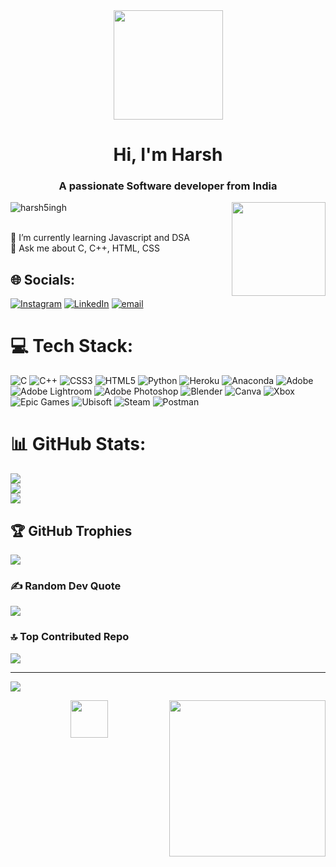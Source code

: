<div align="center">
  <img height="175" src="https://user-images.githubusercontent.com/84126267/189583293-e2f327b2-9dc4-4118-83e0-bc122da5dcff.png"  />
</div>

<h1 align="center">Hi, I'm Harsh</h1>
<h3 align="center">A passionate Software developer from India</h3>

<img align="right" height="150" src="https://user-images.githubusercontent.com/74038190/235224431-e8c8c12e-6826-47f1-89fb-2ddad83b3abf.gif"  />


<p align="left"> <img src="https://komarev.com/ghpvc/?username=harsh5ingh&label=Profile%20views&color=0e75b6&style=flat" alt="harsh5ingh" /> </p>

<br>🌱 I’m currently learning Javascript and DSA<br>💬 Ask me about C, C++, HTML, CSS


## 🌐 Socials:
[![Instagram](https://img.shields.io/badge/Instagram-%23E4405F.svg?logo=Instagram&logoColor=white)](https://instagram.com/harsh.5ingh) [![LinkedIn](https://img.shields.io/badge/LinkedIn-%230077B5.svg?logo=linkedin&logoColor=white)](https://linkedin.com/in/harsh5ingh) [![email](https://img.shields.io/badge/Email-D14836?logo=gmail&logoColor=white)](mailto:harrsh0502@gmail.com) 

# 💻 Tech Stack:
![C](https://img.shields.io/badge/c-%2300599C.svg?style=for-the-badge&logo=c&logoColor=white) ![C++](https://img.shields.io/badge/c++-%2300599C.svg?style=for-the-badge&logo=c%2B%2B&logoColor=white) ![CSS3](https://img.shields.io/badge/css3-%231572B6.svg?style=for-the-badge&logo=css3&logoColor=white) ![HTML5](https://img.shields.io/badge/html5-%23E34F26.svg?style=for-the-badge&logo=html5&logoColor=white) ![Python](https://img.shields.io/badge/python-3670A0?style=for-the-badge&logo=python&logoColor=ffdd54) ![Heroku](https://img.shields.io/badge/heroku-%23430098.svg?style=for-the-badge&logo=heroku&logoColor=white) ![Anaconda](https://img.shields.io/badge/Anaconda-%2344A833.svg?style=for-the-badge&logo=anaconda&logoColor=white) ![Adobe](https://img.shields.io/badge/adobe-%23FF0000.svg?style=for-the-badge&logo=adobe&logoColor=white) ![Adobe Lightroom](https://img.shields.io/badge/Adobe%20Lightroom-31A8FF.svg?style=for-the-badge&logo=Adobe%20Lightroom&logoColor=white) ![Adobe Photoshop](https://img.shields.io/badge/adobe%20photoshop-%2331A8FF.svg?style=for-the-badge&logo=adobe%20photoshop&logoColor=white) ![Blender](https://img.shields.io/badge/blender-%23F5792A.svg?style=for-the-badge&logo=blender&logoColor=white) ![Canva](https://img.shields.io/badge/Canva-%2300C4CC.svg?style=for-the-badge&logo=Canva&logoColor=white) ![Xbox](https://img.shields.io/badge/xbox-%23107C10.svg?style=for-the-badge&logo=xbox&logoColor=white) ![Epic Games](https://img.shields.io/badge/epicgames-%23313131.svg?style=for-the-badge&logo=epicgames&logoColor=white) ![Ubisoft](https://img.shields.io/badge/Ubisoft-%23F5F5F5.svg?style=for-the-badge&logo=Ubisoft&logoColor=black) ![Steam](https://img.shields.io/badge/steam-%23000000.svg?style=for-the-badge&logo=steam&logoColor=white) ![Postman](https://img.shields.io/badge/Postman-FF6C37?style=for-the-badge&logo=postman&logoColor=white)
# 📊 GitHub Stats:
![](https://github-readme-stats.vercel.app/api?username=harsh5ingh&theme=dark&hide_border=false&include_all_commits=true&count_private=true)<br/>
![](https://github-readme-streak-stats.herokuapp.com/?user=harsh5ingh&theme=dark&hide_border=false)<br/>
![](https://github-readme-stats.vercel.app/api/top-langs/?username=harsh5ingh&theme=dark&hide_border=false&include_all_commits=true&count_private=true&layout=compact)

## 🏆 GitHub Trophies
![](https://github-profile-trophy.vercel.app/?username=harsh5ingh&theme=radical&no-frame=false&no-bg=false&margin-w=4)

### ✍️ Random Dev Quote
![](https://quotes-github-readme.vercel.app/api?type=horizontal&theme=radical)

### 🔝 Top Contributed Repo
![](https://github-contributor-stats.vercel.app/api?username=harsh5ingh&limit=5&theme=dark&combine_all_yearly_contributions=true)

---
[![](https://visitcount.itsvg.in/api?id=harsh5ingh&icon=0&color=0)](https://visitcount.itsvg.in)

<img align="right" height="250" src="https://camo.githubusercontent.com/bef14fed80577c9297fe247a7740e66213a3ce956008ddd8a66e1c2de638ec1b/68747470733a2f2f6d656469612e74656e6f722e636f6d2f664f443054424c4b51673841414141692f7370696465722d6d616e2d6e6f2d7761792d686f6d652d6d617276656c2d73747564696f732e676966"  />


<div align="center">
  <img height="60" src="https://user-images.githubusercontent.com/74038190/212284158-e840e285-664b-44d7-b79b-e264b5e54825.gif"  />
</div>

